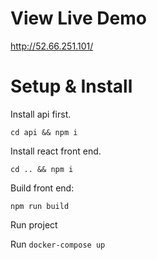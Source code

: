 # View Live Demo
http://52.66.251.101/

# Setup & Install

Install api first.

`cd api && npm i`

Install react front end.

`cd .. && npm i`

Build front end:

`npm run build`

Run project 

Run `docker-compose up`
